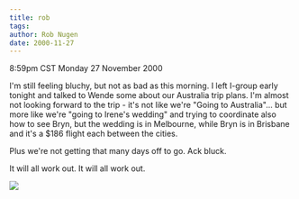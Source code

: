 ```yaml
---
title: rob
tags: 
author: Rob Nugen
date: 2000-11-27
---
```


<title>bluch, but a bit better</title>
<p class=date>8:59pm CST Monday 27 November 2000

<p>I'm still feeling bluchy, but not as bad as this morning.  I left
I-group early tonight and talked to Wende some about our Australia
trip plans.  I'm almost not looking forward to the trip - it's not
like we're "Going to Australia"... but more like we're "going to
Irene's wedding" and trying to coordinate also how to see Bryn, but
the wedding is in Melbourne, while Bryn is in Brisbane and it's a $186
flight each between the cities.

<p>Plus we're not getting that many days off to go.  Ack bluck.

<p>It will all work out.  It will all work out.

<p><img src='/images/rob/wL-ROB.gif'>

